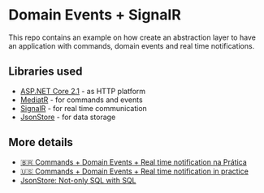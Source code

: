 # Domain Events + SignalR
This repo contains an example on how create an abstraction layer to have an application with commands, domain events and real time notifications.

## Libraries used

* [ASP.NET Core 2.1](https://www.microsoft.com/net/download) - as HTTP platform
* [MediatR](https://github.com/jbogard/MediatR) - for commands and events
* [SignalR](https://docs.microsoft.com/en-us/aspnet/core/signalr/introduction?view=aspnetcore-2.1) - for real time communication
* [JsonStore](https://github.com/arleypadua/JsonStore) - for data storage

## More details
* [🇧🇷 Commands + Domain Events + Real time notification na Prática](https://medium.com/@arleypadua/commands-domain-events-real-time-notification-na-pr%C3%A1tica-a925ecadd0fc)
* [🇺🇸 Commands + Domain Events + Real time notification in practice](https://medium.com/@arleypadua/commands-domain-events-real-time-notification-hands-on-6694d9868056)
* [JsonStore: Not-only SQL with SQL](https://medium.com/@arleypadua/jsonstore-not-only-sql-with-sql-54e548be7fad)
